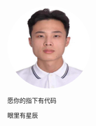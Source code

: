 <img style="width: 190px;height: 190px;border-radius: 50%;" src="./images/avatar.png" alt="头像">

<p>愿你的指下有代码</p><p>眼里有星辰</p>
